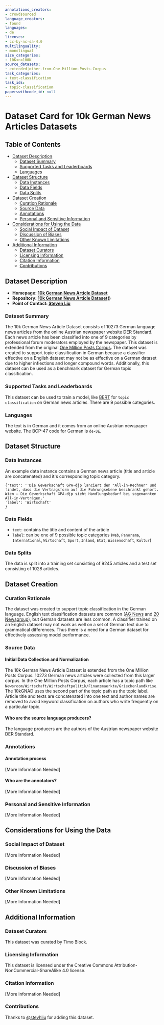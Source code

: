 ```yaml
---
annotations_creators:
- crowdsourced
language_creators:
- found
languages:
- de
licenses:
- cc-by-nc-sa-4.0
multilinguality:
- monolingual
size_categories:
- 10K<n<100K
source_datasets:
- extended|other-from-One-Million-Posts-Corpus
task_categories:
- text-classification
task_ids:
- topic-classification
paperswithcode_id: null
---
```


# Dataset Card for 10k German News Articles Datasets

## Table of Contents
- [Dataset Description](#dataset-description)
  - [Dataset Summary](#dataset-summary)
  - [Supported Tasks and Leaderboards](#supported-tasks-and-leaderboards)
  - [Languages](#languages)
- [Dataset Structure](#dataset-structure)
  - [Data Instances](#data-instances)
  - [Data Fields](#data-fields)
  - [Data Splits](#data-splits)
- [Dataset Creation](#dataset-creation)
  - [Curation Rationale](#curation-rationale)
  - [Source Data](#source-data)
  - [Annotations](#annotations)
  - [Personal and Sensitive Information](#personal-and-sensitive-information)
- [Considerations for Using the Data](#considerations-for-using-the-data)
  - [Social Impact of Dataset](#social-impact-of-dataset)
  - [Discussion of Biases](#discussion-of-biases)
  - [Other Known Limitations](#other-known-limitations)
- [Additional Information](#additional-information)
  - [Dataset Curators](#dataset-curators)
  - [Licensing Information](#licensing-information)
  - [Citation Information](#citation-information)
  - [Contributions](#contributions)

## Dataset Description

- **Homepage: [10k German News Article Dataset](https://tblock.github.io/10kGNAD/)**
- **Repository: [10k German News Article Dataset](https://github.com/tblock/10kGNAD)()**
- **Point of Contact: [Steven Liu](stevhliu@gmail.com)**

### Dataset Summary

The 10k German News Article Dataset consists of 10273 German language news articles from the online Austrian 
newspaper website DER Standard. Each news article has been classified into one of 9 categories by professional
forum moderators employed by the newspaper. This dataset is extended from the original
[One Million Posts Corpus](https://ofai.github.io/million-post-corpus/). The dataset was created to support
topic classification in German because a classifier effective on a English dataset may not be as effective on
a German dataset due to higher inflections and longer compound words. Additionally, this dataset can be used
as a benchmark dataset for German topic classification.

### Supported Tasks and Leaderboards

This dataset can be used to train a model, like [BERT](https://huggingface.co/bert-base-uncased) for `topic classification` on German news articles. There are 9 possible categories.

### Languages

The text is in German and it comes from an online Austrian newspaper website. The BCP-47 code for German is
`de-DE`.

## Dataset Structure

### Data Instances

An example data instance contains a German news article (title and article are concatenated) and it's corresponding topic category.

```
{'text': ''Die Gewerkschaft GPA-djp lanciert den "All-in-Rechner" und findet, dass die Vertragsform auf die Führungsebene beschränkt gehört. Wien – Die Gewerkschaft GPA-djp sieht Handlungsbedarf bei sogenannten All-in-Verträgen.'
'label': 'Wirtschaft'
}
```

### Data Fields

* `text`: contains the title and content of the article
* `label`: can be one of 9 possible topic categories (`Web`, `Panorama`, `International`, `Wirtschaft`, `Sport`, `Inland`, `Etat`, `Wissenschaft`, `Kultur`)

### Data Splits

The data is split into a training set consisting of 9245 articles and a test set consisting of 1028 articles.

## Dataset Creation

### Curation Rationale

The dataset was created to support topic classification in the German language. English text classification datasets are common ([AG News](https://huggingface.co/datasets/ag_news) and [20 Newsgroup](https://huggingface.co/datasets/newsgroup)), but German datasets are less common. A classifier trained on an English dataset may not work as well on a set of German text due to grammatical differences. Thus there is a need for a German dataset for effectively assessing model performance.

### Source Data

#### Initial Data Collection and Normalization

The 10k German News Article Dataset is extended from the One Million Posts Corpus. 10273 German news articles were collected from this larger corpus. In the One Million Posts Corpus, each article has a topic path like
`Newsroom/Wirtschaft/Wirtschaftpolitik/Finanzmaerkte/Griechenlandkrise`. The 10kGNAD uses the second part of the topic path as the topic label. Article title and texts are concatenated into one text and author names are removed to avoid keyword classification on authors who write frequently on a particular topic.

#### Who are the source language producers?

The language producers are the authors of the Austrian newspaper website DER Standard.

### Annotations

#### Annotation process

[More Information Needed]

#### Who are the annotators?

[More Information Needed]

### Personal and Sensitive Information

[More Information Needed]

## Considerations for Using the Data

### Social Impact of Dataset

[More Information Needed]

### Discussion of Biases

[More Information Needed]

### Other Known Limitations

[More Information Needed]

## Additional Information

### Dataset Curators

This dataset was curated by Timo Block.

### Licensing Information

This dataset is licensed under the Creative Commons Attribution-NonCommercial-ShareAlike 4.0 license.

### Citation Information

[More Information Needed]

### Contributions

Thanks to [@stevhliu](https://github.com/stevhliu) for adding this dataset.